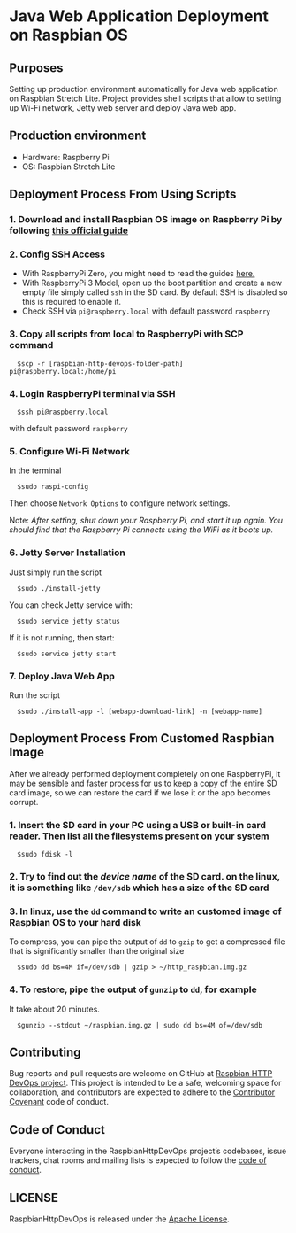 # Java Web Application Deployment on Raspbian OS

## Purposes

Setting up production environment automatically for Java web application on Raspbian Stretch Lite.
Project provides shell scripts that allow to setting up Wi-Fi network, Jetty web server and deploy Java web app.

## Production environment

- Hardware: Raspberry Pi
- OS: Raspbian Stretch Lite

## Deployment Process From Using Scripts

### 1. Download and install Raspbian OS image on Raspberry Pi by following [this official guide](https://www.raspberrypi.org/documentation/installation/installing-images/README.md)

### 2. Config SSH Access

- With RaspberryPi Zero, you might need to read the guides [here.](/ssh-to-raspberry-via-usb.md)
- With RaspberryPi 3 Model, open up the boot partition and create a new empty file simply called `ssh` in the SD card. By default SSH is disabled so this is required to enable it.
- Check SSH via `pi@raspberry.local` with default password `raspberry`

### 3. Copy all scripts from local to RaspberryPi with SCP command

```Shell
  $scp -r [raspbian-http-devops-folder-path] pi@raspberry.local:/home/pi
```

### 4. Login RaspberryPi terminal via SSH

```Shell
  $ssh pi@raspberry.local
```

with default password `raspberry`

### 5. Configure Wi-Fi Network

In the terminal

```Shell
  $sudo raspi-config
```

Then choose `Network Options` to configure network settings.

Note: *After setting, shut down your Raspberry Pi, and start it up again. You should find that the Raspberry Pi connects using the WiFi as it boots up.*

### 6. Jetty Server Installation

Just simply run the script

```Shell
  $sudo ./install-jetty
```

You can check Jetty service with:

```Shell
  $sudo service jetty status
```

If it is not running, then start:

```Shell
  $sudo service jetty start
```

### 7. Deploy Java Web App

Run the script

```Shell
  $sudo ./install-app -l [webapp-download-link] -n [webapp-name]
```

## Deployment Process From Customed Raspbian Image

After we already performed deployment completely on one RaspberryPi, it may be sensible and faster process for us to keep a copy of the entire SD card image, so we can restore the card if we lose it or the app becomes corrupt.

### 1. Insert the SD card in your PC using a USB or built-in card reader. Then list all the filesystems present on your system

```Shell
  $sudo fdisk -l
```

### 2. Try to find out the *device name* of the SD card. on the linux, it is something like `/dev/sdb` which has a size of the SD card

### 3. In linux, use the `dd` command to write an customed image of Raspbian OS to your hard disk

To compress, you can pipe the output of `dd` to `gzip` to get a compressed file that is significantly smaller than the original size

```Shell
  $sudo dd bs=4M if=/dev/sdb | gzip > ~/http_raspbian.img.gz
```

### 4. To restore, pipe the output of `gunzip` to `dd`, for example

It take about 20 minutes.

```Shell
  $gunzip --stdout ~/raspbian.img.gz | sudo dd bs=4M of=/dev/sdb
```

## Contributing

Bug reports and pull requests are welcome on GitHub at [Raspbian HTTP DevOps project](https://github.com/aromajoin/raspbian-http-devops/). This project is intended to be a safe, welcoming space for collaboration, and contributors are expected to adhere to the [Contributor Covenant](http://contributor-covenant.org) code of conduct.

## Code of Conduct

Everyone interacting in the RaspbianHttpDevOps project’s codebases, issue trackers, chat rooms and mailing lists is expected to follow the [code of conduct](https://github.com/aromajoin/raspbian-http-devops/blob/master/CODE_OF_CONDUCT.md).

## LICENSE

RaspbianHttpDevOps is released under the [Apache License](/LICENSE).